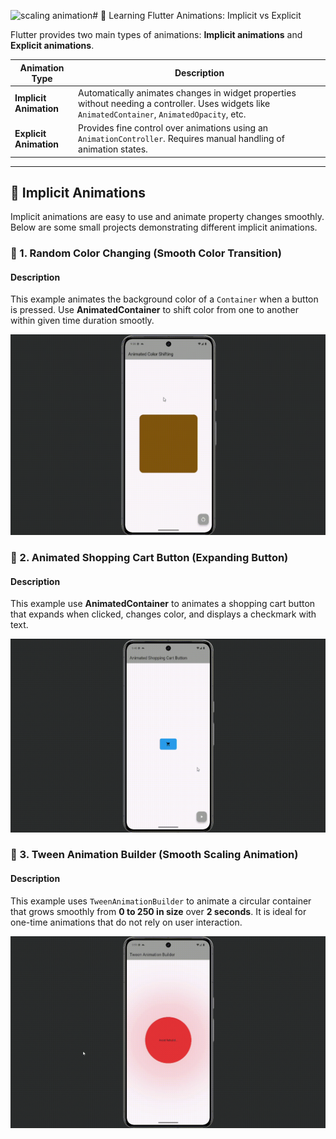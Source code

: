 ![scaling animation](https://github.com/user-attachments/assets/0f89697f-8e10-4f27-ba02-21248069d7d9)# 🎨 Learning Flutter Animations: Implicit vs Explicit

Flutter provides two main types of animations: **Implicit animations** and **Explicit animations**.

| Animation Type  | Description |
|----------------|------------|
| **Implicit Animation** | Automatically animates changes in widget properties without needing a controller. Uses widgets like `AnimatedContainer`, `AnimatedOpacity`, etc. |
| **Explicit Animation** | Provides fine control over animations using an `AnimationController`. Requires manual handling of animation states. |

---

## 🚀 Implicit Animations

Implicit animations are easy to use and animate property changes smoothly. Below are some small projects demonstrating different implicit animations.

### 📌 1. Random Color Changing (Smooth Color Transition)

#### **Description**  
This example animates the background color of a `Container` when a button is pressed. Use **AnimatedContainer** to shift color from one to another within given time duration smootly.

![Animated Container GIF](https://github.com/AbdullahProjects/Flutter_Animations/blob/main/assets/gifs/animated%20container.gif)

### 📌 2. Animated Shopping Cart Button (Expanding Button)

#### **Description**  
This example use **AnimatedContainer** to animates a shopping cart button that expands when clicked, changes color, and displays a checkmark with text.

![Animated Shopping Cart Button GIF](https://github.com/AbdullahProjects/Flutter_Animations/blob/main/assets/gifs/shopping%20cart%20button.gif)

### 📌 3. Tween Animation Builder (Smooth Scaling Animation)

#### **Description**  
This example uses `TweenAnimationBuilder` to animate a circular container that grows smoothly from **0 to 250 in size** over **2 seconds**. It is ideal for one-time animations that do not rely on user interaction.

![Tween Animation Builder GIF](https://github.com/AbdullahProjects/Flutter_Animations/blob/main/assets/gifs/scaling%20animation.gif)



